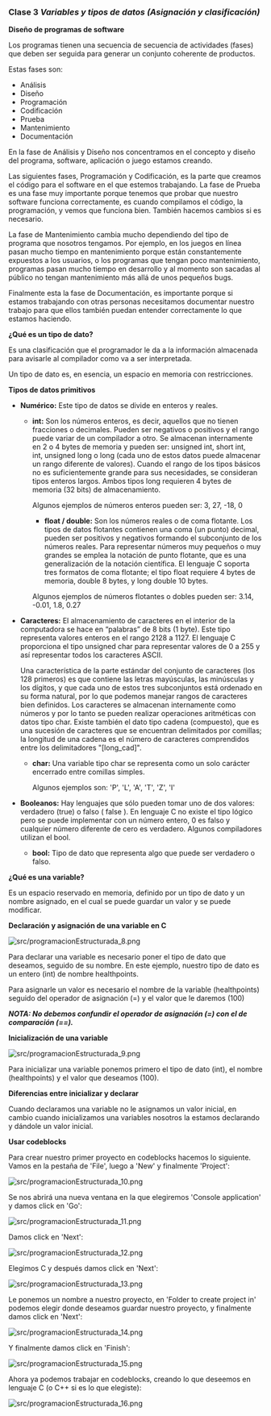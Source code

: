 ### Clase 3 *Variables y tipos de datos (Asignación y clasificación)*

**Diseño de programas de software**

Los programas tienen una secuencia de secuencia de actividades (fases) que deben ser seguida para generar un conjunto coherente de productos.

Estas fases son:

- Análisis
- Diseño
- Programación
- Codificación
- Prueba
- Mantenimiento
- Documentación

En la fase de Análisis y Diseño nos concentramos en el concepto y diseño del programa, software, aplicación o juego estamos creando.

Las siguientes fases, Programación y Codificación, es la parte que creamos el código para el software en el que estemos trabajando. La fase de Prueba es una fase muy importante porque tenemos que probar que nuestro software funciona correctamente, es cuando compilamos el código, la programación, y vemos que funciona bien. También hacemos cambios si es necesario.

La fase de Mantenimiento cambia mucho dependiendo del tipo de programa que nosotros tengamos. Por ejemplo, en los juegos en línea pasan mucho tiempo en mantenimiento porque están constantemente expuestos a los usuarios, o los programas que tengan poco mantenimiento, programas pasan mucho tiempo en desarrollo y al momento son sacadas al público no tengan mantenimiento más allá de unos pequeños bugs.

Finalmente esta la fase de Documentación, es importante porque si estamos trabajando con otras personas necesitamos documentar nuestro trabajo para que ellos también puedan entender correctamente lo que estamos haciendo.

**¿Qué es un tipo de dato?**

Es una clasificación que el programador le da a la información almacenada para avisarle al compilador como va a ser interpretada.

Un tipo de dato es, en esencia, un espacio en memoria con restricciones.

**Tipos de datos primitivos**

- **Numérico:** Este tipo de datos se divide en enteros y reales.

  - **int:** Son los números enteros, es decir, aquellos que no tienen fracciones o decimales. Pueden ser negativos o positivos y el rango puede variar de un compilador a otro. Se almacenan internamente en 2 o 4 bytes de memoria y pueden ser: unsigned int, short int, int, unsigned long o long (cada uno de estos datos puede almacenar un rango diferente de valores). Cuando el rango de los tipos básicos no es suficientemente grande para sus necesidades, se consideran tipos enteros largos. Ambos tipos long requieren 4 bytes de memoria (32 bits) de almacenamiento.

    Algunos ejemplos de números enteros pueden ser: 3, 27, -18, 0

	- **float / double:** Son los números reales o de coma flotante. Los tipos de datos flotantes contienen una coma (un punto) decimal, pueden ser positivos y negativos formando el subconjunto de los números reales. Para representar números muy pequeños o muy grandes se emplea la notación de punto flotante, que es una generalización de la notación científica. El lenguaje C soporta tres formatos de coma flotante; el tipo float requiere 4 bytes de memoria, double 8 bytes, y long double 10 bytes.

    Algunos ejemplos de números flotantes o dobles pueden ser: 3.14, -0.01, 1.8, 0.27

- **Caracteres:** El almacenamiento de caracteres en el interior de la computadora se hace en “palabras” de 8 bits (1 byte). Este tipo representa valores enteros en el rango 2128 a 1127. El lenguaje C proporciona el tipo unsigned char para representar valores de 0 a 255 y así representar todos los caracteres ASCII.

  Una característica de la parte estándar del conjunto de caracteres (los 128 primeros) es que contiene las letras mayúsculas, las minúsculas y los dígitos, y que cada uno de estos tres subconjuntos está ordenado en su forma natural, por lo que podemos manejar rangos de caracteres bien definidos. Los caracteres se almacenan internamente como números y por lo tanto se pueden realizar operaciones aritméticas con datos tipo char. Existe también el dato tipo cadena (compuesto), que es una sucesión de caracteres que se encuentran delimitados por comillas; la longitud de una cadena es el número de caracteres comprendidos entre los  delimitadores "[long_cad]".

  - **char:** Una variable tipo char se representa como un solo carácter encerrado entre comillas simples.

    Algunos ejemplos son: 'P', 'L', 'A', 'T', 'Z', 'I'

- **Booleanos:** Hay lenguajes que sólo pueden tomar uno de dos valores: verdadero (true) o falso ( false ). En lenguaje C no existe el tipo lógico pero se puede implementar con un número entero, 0 es falso y cualquier número diferente de cero es verdadero. Algunos compiladores utilizan el bool.

  - **bool:** Tipo de dato que representa algo que puede ser verdadero o falso.

**¿Qué es una variable?**

Es un espacio reservado en memoria, definido por un tipo de dato y un nombre asignado, en el cual se puede guardar un valor y se puede modificar.

**Declaración y asignación de una variable en C**

![src/programacionEstructurada_8.png](../src/programacionEstructurada_8.png)

Para declarar una variable es necesario poner el tipo de dato que deseamos, seguido de su nombre. En este ejemplo, nuestro tipo de dato es un entero (int) de nombre healthpoints.

Para asignarle un valor es necesario el nombre de la variable (healthpoints) seguido del operador de asignación (=) y el valor que le daremos (100)

***NOTA: No debemos confundir el operador de asignación (=) con el de comparación (==).***

**Inicialización de una variable**

![src/programacionEstructurada_9.png](../src/programacionEstructurada_9.png)

Para inicializar una variable ponemos primero el tipo de dato (int), el nombre (healthpoints) y el valor que deseamos (100).

**Diferencias entre inicializar y declarar**

Cuando declaramos una variable no le asignamos un valor inicial, en cambio cuando inicializamos una variables nosotros la estamos declarando y dándole un valor inicial.

**Usar codeblocks**

Para crear nuestro primer proyecto en codeblocks hacemos lo siguiente. Vamos en la pestaña de 'File', luego a 'New' y finalmente 'Project':

![src/programacionEstructurada_10.png](../src/programacionEstructurada_10.png)

Se nos abrirá una nueva ventana en la que elegiremos 'Console application' y damos click en 'Go':

![src/programacionEstructurada_11.png](../src/programacionEstructurada_11.png)

Damos click en 'Next':

![src/programacionEstructurada_12.png](../src/programacionEstructurada_12.png)

Elegimos C y después damos click en 'Next':

![src/programacionEstructurada_13.png](../src/programacionEstructurada_13.png)

Le ponemos un nombre a nuestro proyecto, en 'Folder to create project in' podemos elegir donde deseamos guardar nuestro proyecto, y finalmente damos click en 'Next':

![src/programacionEstructurada_14.png](../src/programacionEstructurada_14.png)

Y finalmente damos click en 'Finish':

![src/programacionEstructurada_15.png](../src/programacionEstructurada_15.png)

Ahora ya podemos trabajar en codeblocks, creando lo que deseemos en lenguaje C (o C++ si es lo que elegiste):

![src/programacionEstructurada_16.png](../src/programacionEstructurada_16.png)